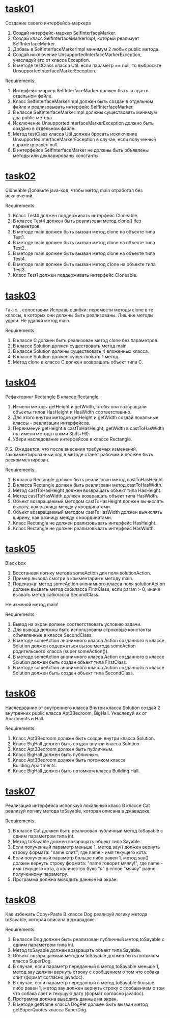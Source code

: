 # [task01](https://github.com/NikitaNasevich/javarush.ru/tree/main/level24/task01)

Создание своего интерфейса-маркера
1. Создай интерфейс-маркер SelfInterfaceMarker.
2. Создай класс SelfInterfaceMarkerImpl, который реализует SelfInterfaceMarker.
3. Добавь в SelfInterfaceMarkerImpl минимум 2 любых public метода.
4. Создай исключение UnsupportedInterfaceMarkerException, унаследуй его от класса Exception.
5. В методе testClass класса Util: если параметр == null, то выбросьте UnsupportedInterfaceMarkerException.


Requirements:
1. Интерфейс-маркер SelfInterfaceMarker должен быть создан в отдельном файле.
2. Класс SelfInterfaceMarkerImpl должен быть создан в отдельном файле и реализовывать интерфейс SelfInterfaceMarker.
3. В классе SelfInterfaceMarkerImpl должны существовать минимум два public метода.
4. Исключение UnsupportedInterfaceMarkerException должно быть создано в отдельном файле.
5. Метод testClass класса Util должен бросать исключение UnsupportedInterfaceMarkerException в случае, если полученный параметр равен null.
6. В интерфейсе SelfInterfaceMarker не должны быть объявлены методы или декларированы константы.

# [task02](https://github.com/NikitaNasevich/javarush.ru/tree/main/level24/task02)

Cloneable
Добавьте java-код, чтобы метод main отработал без исключений.


Requirements:
1. Класс Test4 должен поддерживать интерфейс Cloneable.
2. В классе Test4 должен быть реализован метод clone() без параметров.
3. В методе main должен быть вызван метод clone на объекте типа Test1.
4. В методе main должен быть вызван метод clone на объекте типа Test2.
5. В методе main должен быть вызван метод clone на объекте типа Test4.
6. В методе main должен быть вызван метод c1one на объекте типа Test3.
7. Класс Test1 должен поддерживать интерфейс Cloneable.

# [task03](https://github.com/NikitaNasevich/javarush.ru/tree/main/level24/task03)

Так-с... сопоставим
Исправь ошибки: перемести методы clone в те классы, в которых они должны быть реализованы.
Лишние методы удали.
Не удаляй метод main.


Requirements:
1. В классе C должен быть реализован метод clone без параметров.
2. В классе Solution должен существовать метод main.
3. В классе Solution должны существовать 4 вложенных класса.
4. В классе Solution должен существовать 1 метод.
5. Метод clone в классе C должен возвращать объект типа C.

# [task04](https://github.com/NikitaNasevich/javarush.ru/tree/main/level24/task04)

Рефакторинг Rectangle
В классе Rectangle:
1. Измени методы getHeight и getWidth, чтобы они возвращали объекты типов HasHeight и HasWidth соответственно.
2. Для этого внутри методов getHeight и getWidth создай локальные классы - реализации интерфейсов.
3. Переименуй getHeight в castToHasHeight, getWidth в castToHasWidth (на имени метода нажми Shift+F6).
4. Убери наследование интерфейсов в классе Rectangle.

P.S. Ожидается, что после внесения требуемых изменений, закомментированный код в методе станет рабочим и должен быть раскомментирован.


Requirements:
1. В класса Rectangle должен быть реализован метод castToHasHeight.
2. В класса Rectangle должен быть реализован метод castToHasWidth.
3. Метод castToHasHeight должен возвращать объект типа HasHeight.
4. Метод castToHasWidth должен возвращать объект типа HasWidth.
5. Объект возвращаемый методом castToHasHeight должен вычислять высоту, как разницу между y координатами.
6. Объект возвращаемый методом castToHasWidth должен вычислять ширину, как разницу между x координатами.
7. Класс Rectangle не должен реализовывать интерфейс HasHeight.
8. Класс Rectangle не должен реализовывать интерфейс HasWidth.

# [task05](https://github.com/NikitaNasevich/javarush.ru/tree/main/level24/task05)

Black box
1. Восстанови логику метода someAction для поля solutionAction.
2. Пример вывода смотри в комментарии к методу main.
3. Подсказка: метод someAction анонимного класса поля solutionAction должен вызвать метод сабкласса FirstClass, если param > 0, иначе вызвать метод сабкласса SecondClass.

Не изменяй метод main!


Requirements:
1. Вывод на экран должен соответствовать условию задачи.
2. Для вывода должны быть использованы строковые константы объявленные в классе SecondClass.
3. В методе someAction анонимного класса Action созданного в классе Solution должен содержаться вызов метода someAction родительского класса (super.someAction()).
4. В методе someAction анонимного класса Action созданного в классе Solution должен быть создан объект типа FirstClass.
5. В методе someAction анонимного класса Action созданного в классе Solution должен быть создан объект типа SecondClass.

# [task06](https://github.com/NikitaNasevich/javarush.ru/tree/main/level24/task06)

Наследование от внутреннего класса
Внутри класса Solution создай 2 внутренних public класса Apt3Bedroom, BigHall.
Унаследуй их от Apartments и Hall.


Requirements:
1. Класс Apt3Bedroom должен быть создан внутри класса Solution.
2. Класс BigHall должен быть создан внутри класса Solution.
3. Класс Apt3Bedroom должен быть публичным.
4. Класс BigHall должен быть публичным.
5. Класс Apt3Bedroom должен быть потомком класса Building.Apartments.
6. Класс BigHall должен быть потомком класса Building.Hall.

# [task07](https://github.com/NikitaNasevich/javarush.ru/tree/main/level24/task07)

Реализация интерфейса используя локальный класс
В классе Cat реализуй логику метода toSayable, которая описана в джавадоке.


Requirements:
1. В классе Cat должен быть реализован публичный метод toSayable с одним параметром типа int.
2. Метод toSayable должен возвращать объект типа Sayable.
3. Если полученный параметр меньше 1, метод say() должен вернуть строку формата: "name спит.", где name - имя текущего кота.
4. Если полученный параметр больше либо равен 1, метод say() должен вернуть строку формата: "name говорит мяяяу!", где name - имя текущего кота, а количество букв "я" в слове "мяяяу" равно полученному параметру.
5. Программа должна выводить данные на экран.

# [task08](https://github.com/NikitaNasevich/javarush.ru/tree/main/level24/task08)

Как избежать Copy+Paste
В классе Dog реализуй логику метода toSayable, которая описана в джавадоке.


Requirements:
1. В классе Dog должен быть реализован публичный метод toSayable с одним параметром типа int.
2. Метод toSayable должен возвращать объект типа Sayable.
3. Объект возвращаемый методом toSayable должен быть потомком класса SuperDog.
4. В случае, если параметр переданный в метод toSayable меньше 1, метод say должен вернуть строку с сообщением о том что собака спит (формат согласно javadoc).
5. В случае, если параметр переданный в метод toSayable больше либо равен 1, метод say должен вернуть строку с сообщением о том что собака лает и текущую дату (формат согласно javadoc).
6. Программа должна выводить данные на экран.
7. В методе getName класса DogPet должен быть вызван метод getSuperQuotes класса SuperDog.
